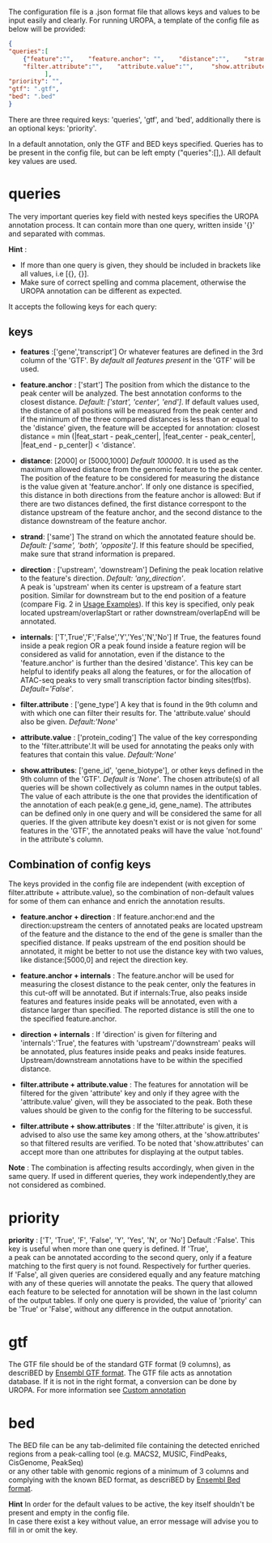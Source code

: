 The configuration file is a .json format file that allows keys and values to be input easily and clearly. 
For running UROPA, a template of the config file as below will be provided:    
```json
{
"queries":[ 
	{"feature":"",    "feature.anchor": "",    "distance":"",    "strand":"",    "direction":"",    "internals":"",          
	"filter.attribute":"",    "attribute.value":"",     "show.attributes":"" }
          ],
"priority": "",
"gtf": ".gtf",
"bed": ".bed"
}
```

There are three required keys: 'queries', 'gtf', and 'bed', additionally there is an optional keys: 'priority'. 

In a default annotation, only the GTF and BED keys specified. Queries has to be present in the config file, but can be left empty ("queries":[],). All default key values are used. 

queries
======= 
The very important queries key field with nested keys specifies the UROPA annotation process. It can contain more than one query, written inside '{}' and separated with commas. 

**Hint** : 
* If more than one query is given, they should be included in brackets like all values, i.e [{}, {}]. 
* Make sure of correct spelling and comma placement, otherwise the UROPA annotation can be different as expected.

It accepts the following keys for each query:

keys
----
+ **features** :['gene','transcript'] Or whatever features are defined in the 3rd column of the 'GTF'. By *default all features present* in the 'GTF' will be used. 

+ **feature.anchor** : ['start'] The position from which the distance to the peak center will be analyzed. The best annotation conforms to the closest distance. *Default:  ['start', 'center', 'end']*. If default values used, the distance of all positions will be measured from the peak center and if the minimum of the three compared distances is less than or equal to the 'distance' given, the feature will be accepted for annotation: closest distance = min (|feat_start - peak_center|, |feat_center - peak_center|, |feat_end - p_center|)   < 'distance'. 

+ **distance**: [2000] or [5000,1000] *Default 100000*. It is used as the maximum allowed distance from the genomic feature to the peak center. The position of the feature to be considered for measuring the distance is the value given at 'feature.anchor'. If only one distance is specified, this distance in both directions from the feature anchor is allowed: But if there are two distances defined, the first distance correspont to the distance upstream of the feature anchor, and the second distance to the distance downstream of the feature anchor.            

+ **strand**: ['same'] The strand on which the annotated feature should be. *Default: ['same', 'both', 'opposite']*. If this feature should be specified, make sure that strand information is prepared.                       

+ **direction** : ['upstream', 'downstream'] Defining the peak location relative to the feature's direction. *Default: 'any_direction'*.                
A peak is 'upstream' when its center is upstream of a feature start position. Similar for downstream but to the end position of a feature (compare Fig. 2 in [Usage Examples](http://uropa.readthedocs.io/en/latest/uropa-example/#example-2-direction-key)). If this key is specified, only peak located upstream/overlapStart or rather downstream/overlapEnd will be annotated.              

+ **internals**: ['T',True','F','False','Y','Yes','N','No'] If True, the features found inside a peak region OR a peak found inside a feature region will be considered as valid for annotation, even if  the distance to the 'feature.anchor' is further than the desired 'distance'. This key can be helpful to identify peaks all along the features, or for the allocation of ATAC-seq peaks to very small transcription factor binding sites(tfbs). *Default='False'*.

+ **filter.attribute** : ['gene_type'] A key that is found in the 9th column and with which one can filter their results for. The 'attribute.value' should also be given. *Default:'None'*

+ **attribute.value** : ['protein_coding'] The value of the key corresponding to the 'filter.attribute'.It will be used for annotating the peaks only with features that contain this value. *Default:'None'*

+ **show.attributes**: ['gene_id', 'gene_biotype'], or other keys defined in the 9th column of the 'GTF'. *Default is 'None'*. The chosen attribute(s) of all queries will be shown collectively as column names in the output tables. The value of each attribute is the one that provides the identification of the annotation of each peak(e.g gene_id, gene_name). The attributes can be defined only in one query and will be considered the same for all queries. If the given attribute key doesn't exist or is not given for some features in the 'GTF', the annotated peaks will have the value 'not.found' in the attribute's column.

Combination of config keys
--------------------------

The keys provided in the config file are independent (with exception of filter.attribute + attribute.value), so the combination of non-default values for some of them can enhance and enrich the annotation results.


* **feature.anchor + direction** : If feature.anchor:end and the direction:upstream the centers of annotated peaks are located upstream of the feature and the distance to the end of the gene is smaller than the specified distance.
If peaks upstream of the end position should be annotated, it might be better to not use the distance key with two values, like distance:[5000,0] and reject the direction key.

* **feature.anchor + internals** : The feature.anchor will be used for measuring the closest distance to the peak center, only the features in this cut-off will be annotated. But if internals:True, also peaks inside features and features inside peaks will be annotated, even with a distance larger than specified. The reported distance is still the one to the specified feature.anchor. 

* **direction + internals** : If 'direction' is given for filtering and 'internals':'True', the features with 'upstream'/'downstream' peaks will be annotated, plus features inside peaks and peaks inside features. Upstream/downstream annotations have to be within the specified distance. 

* **filter.attribute + attribute.value** : The features for annotation will be filtered for the given 'attribute' key and only if they agree with the 'attribute.value' given, will they be associated to the peak. Both these values should be given to the config for the filtering to be successful.

* **filter.attribute + show.attributes** : If the 'filter.attribute' is given, it is advised to also use the same key among others, at the 'show.attributes' so that filtered results are verified.
To be noted that 'show.attributes' can accept more than one attributes for displaying at the output tables.


**Note** : The combination is affecting results accordingly, when given in the same query. If used in different queries, they work independently,they are not considered as combined.


priority 
========   
**priority** : ['T', 'True', 'F', 'False', 'Y', 'Yes', 'N', or 'No'] Default :'False'. This key is useful when more than one query is defined. If 'True',              
a peak can be annotated according to the second query, only if a feature matching to the first query is not found. Respectively for further queries.               
If 'False', all given queries are considered equally and any feature matching with any of these queries will annotate the peaks. The query that allowed each feature to be selected for annotation will be shown in the last column of the output tables. If only one query is provided, the value of 'priority' can be 'True' or 'False', without any difference in the output annotation.

gtf
=== 
The GTF file should be of the standard GTF format (9 columns), as descriBED by [Ensembl GTF format](http://www.ensembl.org/info/website/upload/gff.html>). 
The GTF file acts as annotation database. If it is not in the right format, a conversion can be done by UROPA. For more information see [Custom annotation](custom.md)

bed
===
The BED file can be any tab-delimited file containing the detected enriched regions from a peak-calling tool (e.g. MACS2, MUSIC, FindPeaks, CisGenome, PeakSeq)             
or any other table with genomic regions of a minimum of 3 columns and complying with the known BED format, as descriBED by [Ensembl Bed format](http://www.ensembl.org/info/website/upload/BED.html).


**Hint**
In order for the default values to be active, the key itself shouldn't be present and empty in the config file.                  
In case there exist a key without value, an error message will advise you to fill in or omit the key.